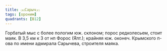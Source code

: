 ```yaml
---
title: ⒜Сарыч⒵
tags: [ороним]
quadrants: [В12]
---
```


Горбатый мыс с более пологим юж. склоном; порос редколесьем, стоит маяк. В 3,5
км к З от нп Форос (Ялт.); крайняя юж. оконеч. Крымского п-ова по имени адмирала
Сарычева, строителя маяка.
